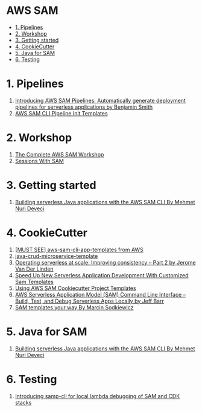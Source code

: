 <h1>AWS SAM</h1>


<!-- TOC -->

- [1. Pipelines](#1-pipelines)
- [2. Workshop](#2-workshop)
- [3. Getting started](#3-getting-started)
- [4. CookieCutter](#4-cookiecutter)
- [5. Java for SAM](#5-java-for-sam)
- [6. Testing](#6-testing)

<!-- /TOC -->

# 1. Pipelines

1. [Introducing AWS SAM Pipelines: Automatically generate deployment pipelines for serverless applications by Benjamin Smith](https://aws.amazon.com/blogs/compute/introducing-aws-sam-pipelines-automatically-generate-deployment-pipelines-for-serverless-applications/)
1. [AWS SAM CLI Pipeline Init Templates](https://github.com/aws/aws-sam-cli-pipeline-init-templates/tree/main)

# 2. Workshop

1. [The Complete AWS SAM Workshop](https://catalog.workshops.aws/complete-aws-sam/en-US)
1. [Sessions With SAM](https://github.com/aws-samples/sessions-with-aws-sam)

# 3. Getting started

1. [Building serverless Java applications with the AWS SAM CLI By Mehmet Nuri Deveci](https://aws.amazon.com/blogs/compute/building-serverless-java-applications-with-the-aws-sam-cli/)

# 4. CookieCutter

1. [[MUST SEE] aws-sam-cli-app-templates from AWS](https://github.com/aws/aws-sam-cli-app-templates/tree/master/java17)
2. [java-crud-microservice-template](https://github.com/aws-samples/java-crud-microservice-template)
3. [Operating serverless at scale: Improving consistency – Part 2 by Jerome Van Der Linden](https://aws.amazon.com/blogs/compute/operating-serverless-at-scale-improving-consistency-part-2/)
4. [Speed Up New Serverless Application Development With Customized Sam Templates](https://www.andmore.dev/blog/how-to-build-a-custom-sam-template/)
5. [Using AWS SAM Cookiecutter Project Templates](https://technology.customink.com/blog/2020/03/13/using-aws-sam-cookiecutter-project-templates-to-kickstart-your-ambda-projects/)
6. [AWS Serverless Application Model (SAM) Command Line Interface – Build, Test, and Debug Serverless Apps Locally by Jeff Barr ](https://aws.amazon.com/blogs/aws/aws-serverless-application-model-sam-command-line-interface-build-test-and-debug-serverless-apps-locally/)
7. [SAM templates your way By Marcin Sodkiewicz](https://sodkiewiczm.medium.com/sam-templates-your-way-4680cbd1c48)

# 5. Java for SAM

1. [Building serverless Java applications with the AWS SAM CLI By Mehmet Nuri Deveci](https://aws.amazon.com/blogs/compute/building-serverless-java-applications-with-the-aws-sam-cli/)

# 6. Testing

1. [Introducing samp-cli for local lambda debugging of SAM and CDK stacks](https://dev.to/aws-builders/introducing-samp-cli-for-local-lambda-debugging-1m01)